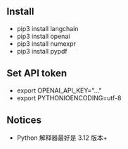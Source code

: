 ## Install
- pip3 install langchain
- pip3 install openai
- pip3 install numexpr
- pip3 install pypdf


## Set API token
- export OPENAI_API_KEY="..."
- export PYTHONIOENCODING=utf-8


## Notices
- Python 解释器最好是 3.12 版本+